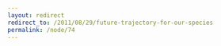 ```yaml
---
layout: redirect
redirect_to: /2011/08/29/future-trajectory-for-our-species
permalink: /node/74
---
```


